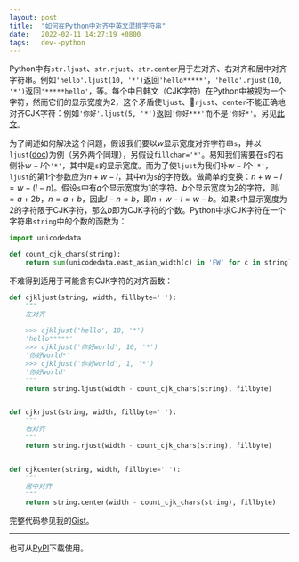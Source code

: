 ```yaml
---
layout: post
title:  "如何在Python中对齐中英文混排字符串"
date:   2022-02-11 14:27:19 +0800
tags:   dev--python
---
```


Python中有`str.ljust`、`str.rjust`、`str.center`用于左对齐、右对齐和居中对齐字符串。例如`'hello'.ljust(10, '*')`返回`'hello*****'`，`'hello'.rjust(10, '*')`返回`'*****hello'`，等。每个中日韩文（CJK字符）在Python中被视为一个字符，然而它们的显示宽度为2，这个矛盾使`ljust`、`rjust`、`center`不能正确地对齐CJK字符：例如`'你好'.ljust(5, '*')`返回`'你好***'`而不是`'你好*'`。另见[此文](https://blog.csdn.net/qq_45537774/article/details/99727637)。

为了阐述如何解决这个问题，假设我们要以$w$显示宽度对齐字符串`s`，并以`ljust`([doc](https://docs.python.org/3/library/stdtypes.html#str.ljust))为例（另外两个同理），另假设`fillchar='*'`。易知我们需要在`s`的右侧补$w-l$个`'*'`，其中$l$是`s`的显示宽度。而为了使`ljust`为我们补$w-l$个`'*'`，`ljust`的第1个参数应为$n+w-l$，其中$n$为`s`的字符数。做简单的变换：$n+w-l = w-(l-n)$。假设`s`中有$a$个显示宽度为1的字符、$b$个显示宽度为2的字符，则$l=a+2b$，$n=a+b$，因此$l-n=b$，即$n+w-l=w-b$。如果`s`中显示宽度为2的字符限于CJK字符，那么$b$即为CJK字符的个数。Python中求CJK字符在一个字符串`string`中的个数的函数为：

```python
import unicodedata

def count_cjk_chars(string):
    return sum(unicodedata.east_asian_width(c) in 'FW' for c in string)
```

不难得到适用于可能含有CJK字符的对齐函数：

```python
def cjkljust(string, width, fillbyte=' '):
    """
    左对齐
    
    >>> cjkljust('hello', 10, '*')
    'hello*****'
    >>> cjkljust('你好world', 10, '*')
    '你好world*'
    >>> cjkljust('你好world', 1, '*')
    '你好world'
    """
    return string.ljust(width - count_cjk_chars(string), fillbyte)


def cjkrjust(string, width, fillbyte=' '):
    """
    右对齐
    """
    return string.rjust(width - count_cjk_chars(string), fillbyte)


def cjkcenter(string, width, fillbyte=' '):
    """
    居中对齐
    """
    return string.center(width - count_cjk_chars(string), fillbyte)
```

完整代码参见我的[Gist](https://gist.github.com/kkew3/8bb9aa225a6c82ae5e1a0fa609c9a65a)。

---

也可从[PyPI](https://pypi.org/project/cjkjust/)下载使用。
